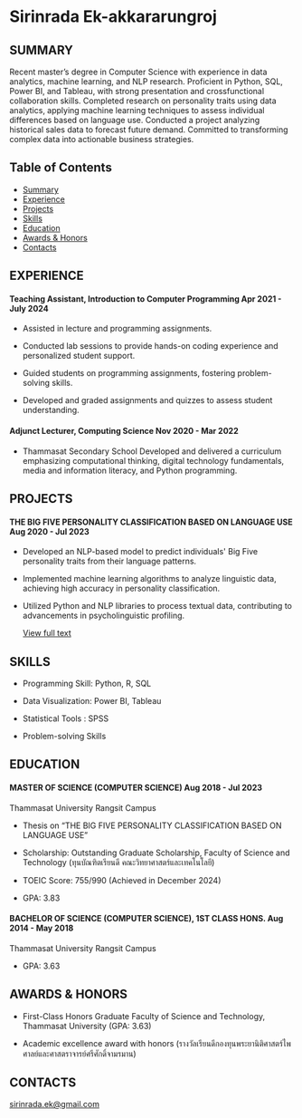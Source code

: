 # **Sirinrada Ek-akkararungroj**

## SUMMARY

Recent master’s degree in Computer Science with experience in data analytics, machine learning, and NLP research. Proficient in Python, SQL, Power BI, and Tableau, with strong presentation and crossfunctional collaboration skills. Completed research on personality traits using data analytics, applying machine learning techniques to assess individual differences based on language use. Conducted a project analyzing historical sales data to forecast future demand. Committed to transforming complex
data into actionable business strategies.

## Table of Contents

- [Summary](https://github.com/Sirinrada/Portfolio/blob/main/README.md#SUMMARY)
- [Experience](https://github.com/Sirinrada/Portfolio/blob/main/README.md#EXPERIENCE)
- [Projects](https://github.com/Sirinrada/Portfolio/blob/main/README.md#PROJECTS)
- [Skills](https://github.com/Sirinrada/Portfolio/blob/main/README.md#SKILLS)
- [Education](https://github.com/Sirinrada/Portfolio/blob/main/README.md#EDUCATION)
- [Awards & Honors](https://github.com/Sirinrada/Portfolio/blob/main/README.md#AWARDS-&amp;-HONORS)
- [Contacts](https://github.com/Sirinrada/Portfolio/blob/main/README.md#CONTACTS)

## EXPERIENCE

#### Teaching Assistant, Introduction to Computer Programming Apr 2021 - July 2024

- Assisted in lecture and programming assignments.

- Conducted lab sessions to provide hands-on coding experience and personalized student support.

- Guided students on programming assignments, fostering problem-solving skills.

- Developed and graded assignments and quizzes to assess student understanding.

#### Adjunct Lecturer, Computing Science Nov 2020 - Mar 2022

- Thammasat Secondary School Developed and delivered a curriculum emphasizing computational thinking, digital technology fundamentals, media and information literacy, and Python programming.
  
## PROJECTS

#### THE BIG FIVE PERSONALITY CLASSIFICATION BASED ON LANGUAGE USE Aug 2020 - Jul 2023

- Developed an NLP-based model to predict individuals' Big Five personality traits from their language patterns.

- Implemented machine learning algorithms to analyze linguistic data, achieving high accuracy in
  personality classification.

- Utilized Python and NLP libraries to process textual data, contributing to advancements in
  psycholinguistic profiling.

  [View full text](https://digital.library.tu.ac.th/tu_dc/frontend/Info/item/dc:305737)
  
## SKILLS

- Programming Skill: Python, R, SQL

- Data Visualization: Power BI, Tableau

- Statistical Tools : SPSS

- Problem-solving Skills
  
## EDUCATION

#### MASTER OF SCIENCE (COMPUTER SCIENCE) Aug 2018 - Jul 2023

Thammasat University Rangsit Campus

- Thesis on “THE BIG FIVE PERSONALITY CLASSIFICATION BASED ON LANGUAGE USE”

- Scholarship: Outstanding Graduate Scholarship,
  Faculty of Science and Technology (ทุนบัณฑิตเรียนดี คณะวิทยาศาสตร์และเทคโนโลยี)

- TOEIC Score: 755/990 (Achieved in December 2024)

- GPA: 3.83

#### BACHELOR OF SCIENCE (COMPUTER SCIENCE), 1ST CLASS HONS. Aug 2014 - May 2018

Thammasat University Rangsit Campus

- GPA: 3.63
  
## AWARDS&nbsp;&&nbsp;HONORS

- First-Class Honors Graduate Faculty of Science and Technology, Thammasat University (GPA: 3.63)

- Academic excellence award with honors (รางวัลเรียนดีกองทุนพระยานิติศาสตร์ไพศาลย์และศาสตราจารย์ศรีศักดิ์จามรมาน)

## CONTACTS
[sirinrada.ek@gmail.com](mailto:sirinrada.ek@gmail.com)
